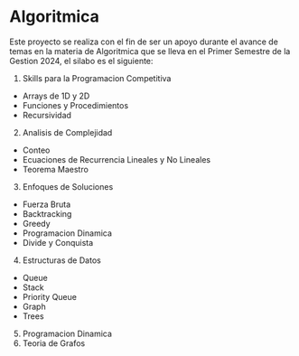 # Algoritmica
Este proyecto se realiza con el fin de ser un apoyo durante el avance de temas en la materia de Algoritmica que se lleva en el Primer Semestre de la Gestion 2024, el silabo es el siguiente:
1. Skills para la Programacion Competitiva
- Arrays de 1D y 2D
- Funciones y Procedimientos
- Recursividad
2. Analisis de Complejidad
- Conteo
- Ecuaciones de Recurrencia Lineales y No Lineales
- Teorema Maestro
3. Enfoques de Soluciones
- Fuerza Bruta
- Backtracking
- Greedy
- Programacion Dinamica
- Divide y Conquista
4. Estructuras de Datos
- Queue
- Stack
- Priority Queue
- Graph
- Trees
5. Programacion Dinamica
6. Teoria de Grafos